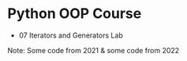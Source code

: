 # Python OOP Course
- 07 Iterators and Generators Lab

Note: Some code from 2021 & some code from 2022
